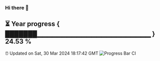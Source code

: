 ### Hi there 👋
⏳ Year progress { ███████▁▁▁▁▁▁▁▁▁▁▁▁▁▁▁▁▁▁▁▁▁▁▁ } 24.53 %
---
⏰ Updated on Sat, 30 Mar 2024 18:17:42 GMT
![Progress Bar CI](https://github.com/liununu/liununu/workflows/Progress%20Bar%20CI/badge.svg)
